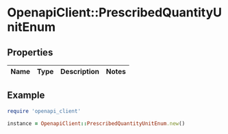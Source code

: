 # OpenapiClient::PrescribedQuantityUnitEnum

## Properties

| Name | Type | Description | Notes |
| ---- | ---- | ----------- | ----- |

## Example

```ruby
require 'openapi_client'

instance = OpenapiClient::PrescribedQuantityUnitEnum.new()
```

